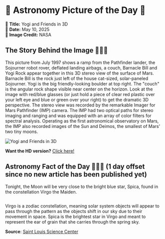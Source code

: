# 🌌 Astronomy Picture of the Day 🌌
🔭 **Title:** Yogi and Friends in 3D  
📅 **Date:** May 10, 2025  
📸 **Image Credit:** NASA  

## The Story Behind the Image 🧑‍🚀🔭
This picture from July 1997 shows a ramp from the Pathfinder lander, the Sojourner robot rover, deflated landing airbags, a couch, Barnacle Bill and Yogi Rock appear together in this 3D stereo view of the surface of Mars. Barnacle Bill is the rock just left of the house cat-sized, solar-paneled Sojourner. Yogi is the big friendly-looking boulder at top right. The "couch" is the angular rock shape visible near center on the horizon. Look at the image with red/blue glasses (or just hold a piece of clear red plastic over your left eye and blue or green over your right) to get the dramatic 3D perspective. The stereo view was recorded by the remarkable Imager for Mars Pathfinder (IMP) camera. The IMP had two optical paths for stereo imaging and ranging and was equipped with an array of color filters for spectral analysis.  Operating as the first astronomical observatory on Mars, the IMP also recorded images of the Sun and Deimos, the smallest of Mars' two tiny moons.

![Yogi and Friends in 3D](https://apod.nasa.gov/apod/image/2505/mars10_st_path_big.jpg)

**Want the HD version?** [Click here!](https://apod.nasa.gov/apod/image/2505/mars10_st_path_big.jpg)

## Astronomy Fact of the Day 👩‍🚀🚀 (1 day offset since no new article has been published yet)
<p>Tonight, the Moon will be very close to the bright blue star, Spica, found in the constellation Virgo the Maiden.</p>
<p><img src="https://www.slsc.org/wp-content/uploads/2025/05/may-9.jpg" alt=""/></p>
<p>Virgo is a zodiac constellation, meaning solar system objects will appear to pass through the pattern as the objects shift in our sky due to their movement in space. Spica is the brightest star in Virgo and meant to represent the ear of grain that she carries through the spring sky.</p>

**Source**: [Saint Louis Science Center](https://www.slsc.org/astronomy-fact-of-the-day-may-9-2025/)
